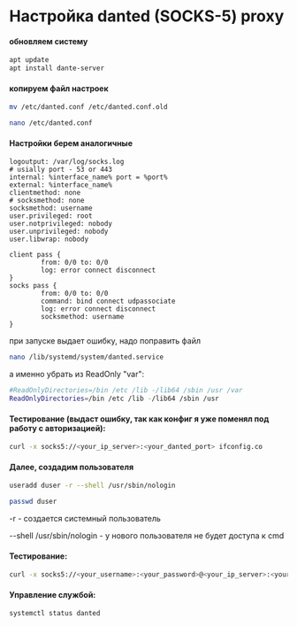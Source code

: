 # Настройка danted (SOCKS-5) proxy

#### обновляем систему
```bash
apt update
apt install dante-server
```

#### копируем файл настроек
```bash
mv /etc/danted.conf /etc/danted.conf.old
```

```bash
nano /etc/danted.conf
```

#### Настройки берем аналогичные
```@bash
logoutput: /var/log/socks.log
# usially port - 53 or 443
internal: %interface_name% port = %port%
external: %interface_name%
clientmethod: none
# socksmethod: none
socksmethod: username
user.privileged: root
user.notprivileged: nobody
user.unprivileged: nobody
user.libwrap: nobody

client pass {
        from: 0/0 to: 0/0
        log: error connect disconnect
}
socks pass {
        from: 0/0 to: 0/0
        command: bind connect udpassociate
        log: error connect disconnect
        socksmethod: username
}
```

при запуске выдает ошибку, надо поправить файл 
```bash
nano /lib/systemd/system/danted.service
```

а именно убрать из ReadOnly "var":
```bash
#ReadOnlyDirectories=/bin /etc /lib -/lib64 /sbin /usr /var
ReadOnlyDirectories=/bin /etc /lib -/lib64 /sbin /usr
```

#### Тестирование (выдаст ошибку, так как конфиг я уже поменял под работу с авторизацией):
```bash
curl -x socks5://<your_ip_server>:<your_danted_port> ifconfig.co
```

#### Далее, создадим пользователя
```bash
useradd duser -r --shell /usr/sbin/nologin
```

```bash
passwd duser
```

-r - создается системный пользователь

--shell /usr/sbin/nologin - у нового пользователя не будет доступа к cmd

#### Тестирование:
```bash
curl -x socks5://<your_username>:<your_password>@<your_ip_server>:<your_danted_port> ifconfig.co
```

#### Управление службой:
```bash
systemctl status danted
```

